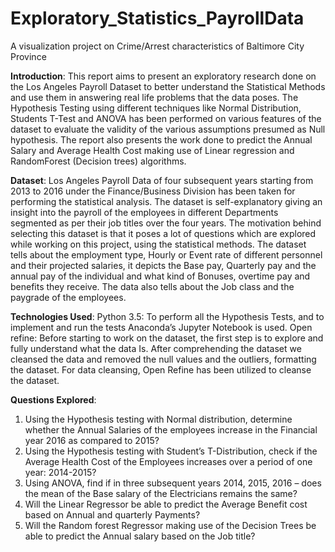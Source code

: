 # Exploratory_Statistics_PayrollData<br>
</h>A visualization project on Crime/Arrest characteristics of Baltimore City Province</h>

<b>Introduction</b>:
This report aims to present an exploratory research done on the Los Angeles Payroll Dataset to better understand the Statistical Methods and use them in answering real life problems that the data poses. The Hypothesis Testing using different techniques like Normal Distribution, Students T-Test and ANOVA has been performed on various features of the dataset to evaluate the validity of the various assumptions presumed as Null hypothesis. The report also presents the work done to predict the Annual Salary and Average Health Cost making use of Linear regression and RandomForest (Decision trees) algorithms. 

<b>Dataset</b>:
Los Angeles Payroll Data of four subsequent years starting from 2013 to 2016 under the Finance/Business Division has been taken for performing the statistical analysis. The dataset is self-explanatory giving an insight into the payroll of the employees in different Departments segmented as per their job titles over the four years. The motivation behind selecting this dataset is that it poses a lot of questions which are explored while working on this project, using the statistical methods. The dataset tells about the employment type, Hourly or Event rate of different personnel and their projected salaries, it depicts the Base pay, Quarterly pay and the annual pay of the individual and what kind of Bonuses, overtime pay and benefits they receive. The data also tells about the Job class and the paygrade of the employees.

<b>Technologies Used</b>:
Python 3.5:
To perform all the Hypothesis Tests, and to implement and run the tests Anaconda’s Jupyter Notebook is used.
Open refine:
Before starting to work on the dataset, the first step is to explore and fully understand what the data
Is. After comprehending the dataset we cleansed the data and removed the null values and the outliers, formatting the dataset. For data cleansing, Open Refine has been utilized to cleanse the dataset.

<b>Questions Explored</b>:

1.	Using the Hypothesis testing with Normal distribution, determine whether the Annual Salaries of the employees increase in the Financial year 2016 as compared to 2015?
2.	Using the Hypothesis testing with Student’s T-Distribution, check if  the Average Health Cost of the Employees increases over a period of one year: 2014-2015?
3.	Using ANOVA, find if in three subsequent years 2014, 2015, 2016 – does the mean of the Base salary of the Electricians remains the same?
4.	Will the Linear Regressor be able to predict the Average Benefit cost based on Annual and quarterly Payments?
5.	Will the Random forest Regressor making use of the Decision Trees be able to predict the Annual salary based on the Job title?
